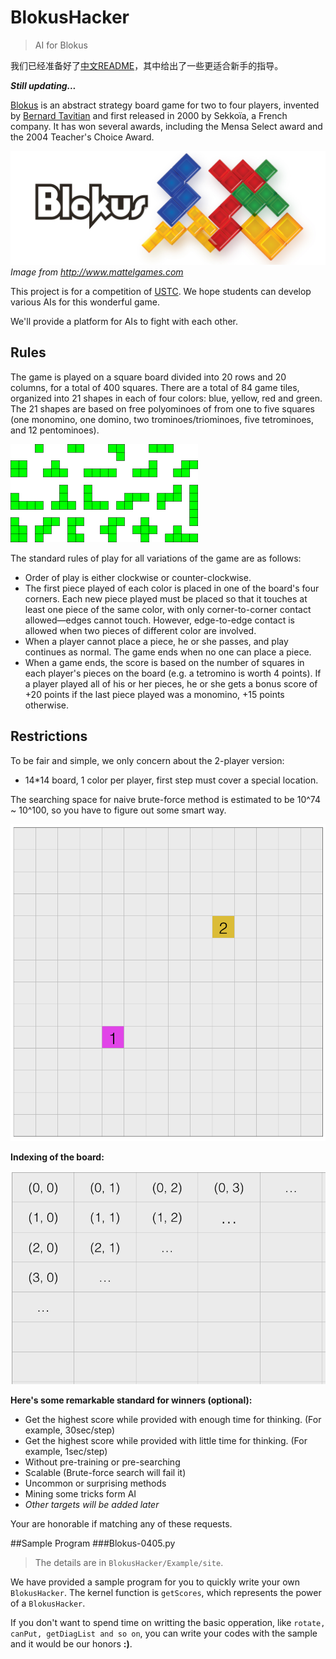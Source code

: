 # BlokusHacker

> AI for Blokus

我们已经准备好了[中文README](README-CHS.md)，其中给出了一些更适合新手的指导。

***Still updating...***

[Blokus](http://www.mattelgames.com/en-us/blokus/index.html) is an abstract strategy board game for two to four players, invented by [Bernard Tavitian](https://en.wikipedia.org/wiki/Blokus#cite_note-2) and first released in 2000 by Sekkoïa, a French company. It has won several awards, including the Mensa Select award and the 2004 Teacher's Choice Award. 

![Blokus](BLOKUS.jpg)
*Image from http://www.mattelgames.com*

This project is for a competition of [USTC](ustc.edu). We hope students can develop various AIs for this wonderful game.

We'll provide a platform for AIs to fight with each other.

## Rules

The game is played on a square board divided into 20 rows and 20 columns, for a total of 400 squares. There are a total of 84 game tiles, organized into 21 shapes in each of four colors: blue, yellow, red and green. The 21 shapes are based on free polyominoes of from one to five squares (one monomino, one domino, two trominoes/triominoes, five tetrominoes, and 12 pentominoes).

![Tiles](Tiles.png)

The standard rules of play for all variations of the game are as follows:

* Order of play is either clockwise or counter-clockwise.
* The first piece played of each color is placed in one of the board's four corners. Each new piece played must be placed so that it touches at least one piece of the same color, with only corner-to-corner contact allowed—edges cannot touch. However, edge-to-edge contact is allowed when two pieces of different color are involved.
* When a player cannot place a piece, he or she passes, and play continues as normal. The game ends when no one can place a piece.
* When a game ends, the score is based on the number of squares in each player's pieces on the board (e.g. a tetromino is worth 4 points). If a player played all of his or her pieces, he or she gets a bonus score of +20 points if the last piece played was a monomino, +15 points otherwise.


## Restrictions

To be fair and simple, we only concern about the 2-player version:

* 14\*14 board, 1 color per player, first step must cover a special location.

The searching space for naive brute-force method is estimated to be 10^74 ~ 10^100, so you have to figure out some smart way.

![SmallBoard](SmallBoard.png)

**Indexing of the board:**

![GridIndexing](GridIndexing.png)


**Here's some remarkable standard for winners (optional):**

* Get the highest score while provided with enough time for thinking. (For example, 30sec/step)
* Get the highest score while provided with little time for thinking. (For example, 1sec/step)
* Without pre-training or pre-searching
* Scalable (Brute-force search will fail it)
* Uncommon or surprising methods
* Mining some tricks form AI
* *Other targets will be added later*


Your are honorable if matching any of these requests.

##Sample Program
###Blokus-0405.py
>The details are in `BlokusHacker/Example/site`.

We have provided a sample program for you to quickly write your own `BlokusHacker`. The kernel function is `getScores`, which represents the power of a `BlokusHacker`. 

If you don't want to spend time on writting the basic opperation, like `rotate, canPut, getDiagList and so on`, you can write your codes with the sample and it would be our honors **:)**.
